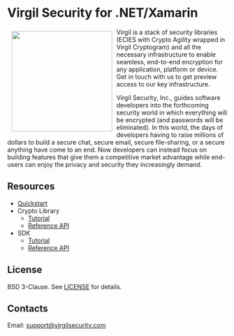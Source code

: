# Virgil Security for .NET/Xamarin

<a href="https://d3js.org"><img width="230px" src="https://github.com/VirgilSecurity/virgil-net/blob/master/logo.png" align="left" hspace="10" vspace="6"></a>

Virgil is a stack of security libraries (ECIES with Crypto Agility wrapped in Virgil Cryptogram) and all the necessary infrastructure to enable seamless, end-to-end encryption for any application, platform or device. Get in touch with us to get preview access to our key infrastructure.

Virgil Security, Inc., guides software developers into the forthcoming security world in which everything will be encrypted (and passwords will be eliminated). In this world, the days of developers having to raise millions of dollars to build a secure chat, secure email, secure file-sharing, or a secure anything have come to an end. Now developers can instead focus on building features that give them a competitive market advantage while end-users can enjoy the privacy and security they increasingly demand.

## Resources

* [Quickstart](https://github.com/VirgilSecurity/virgil-net/blob/master/Docs/quickstart.md)
* Crypto Library 
  * [Tutorial](https://github.com/VirgilSecurity/virgil-net/blob/master/Docs/crypto.md) 
  * [Reference API](https://github.com/VirgilSecurity/virgil-sdk-net/blob/v3-docs/Crypto/Source/Virgil.Crypto.Wrapper/reference-api.md)
* SDK
  * [Tutorial](https://github.com/VirgilSecurity/virgil-net/blob/master/Docs/public-keys.md)
  * [Reference API](/Docs/private-keys.md)

## License
BSD 3-Clause. See [LICENSE](https://github.com/VirgilSecurity/virgil/blob/master/LICENSE) for details.

## Contacts
Email: <support@virgilsecurity.com>

